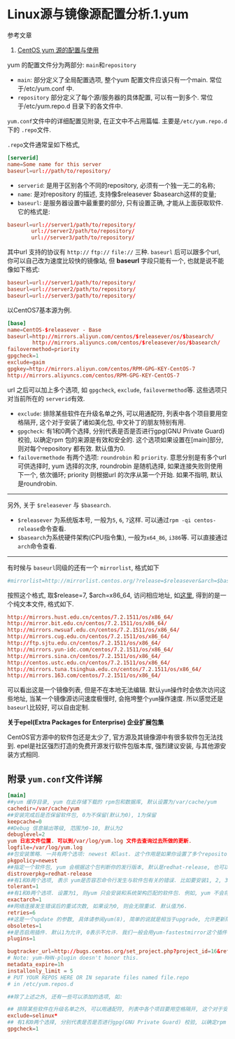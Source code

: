 # Linux源与镜像源配置分析.1.yum

参考文章

1. [CentOS yum 源的配置与使用](http://www.cnblogs.com/mchina/archive/2013/01/04/2842275.html)

yum 的配置文件分为两部分: `main`和`repository`

- `main`: 部分定义了全局配置选项, 整个yum 配置文件应该只有一个main. 常位于/etc/yum.conf 中.
- `repository` 部分定义了每个源/服务器的具体配置, 可以有一到多个. 常位于/etc/yum.repo.d 目录下的各文件中.

`yum.conf`文件中的详细配置见附录, 在正文中不占用篇幅. 主要是`/etc/yum.repo.d`下的 `.repo`文件.

`.repo`文件通常呈如下格式,

```conf
[serverid]
name=Some name for this server
baseurl=url://path/to/repository/
```

- `serverid`:   是用于区别各个不同的repository, 必须有一个独一无二的名称;
- `name`:       是对repository 的描述, 支持像$releasever $basearch这样的变量;
- `baseurl`:    是服务器设置中最重要的部分, 只有设置正确, 才能从上面获取软件. 它的格式是:

```conf
baseurl=url://server1/path/to/repository/
　　　　 url://server2/path/to/repository/
　　　　 url://server3/path/to/repository/
```

其中url 支持的协议有 `http://` `ftp://` `file://` 三种. `baseurl` 后可以跟多个url, 你可以自己改为速度比较快的镜像站, 但 **baseurl** 字段只能有一个, 也就是说不能像如下格式:

```conf
baseurl=url://server1/path/to/repository/
baseurl=url://server2/path/to/repository/
baseurl=url://server3/path/to/repository/
```

 以CentOS7基本源为例.

```conf
[base]
name=CentOS-$releasever - Base
baseurl=http://mirrors.aliyun.com/centos/$releasever/os/$basearch/
        http://mirrors.aliyuncs.com/centos/$releasever/os/$basearch/
failovermethod=priority
gpgcheck=1
exclude=gaim
gpgkey=http://mirrors.aliyun.com/centos/RPM-GPG-KEY-CentOS-7
http://mirrors.aliyuncs.com/centos/RPM-GPG-KEY-CentOS-7
```

url 之后可以加上多个选项, 如 `gpgcheck`, `exclude`, `failovermethod`等. 这些选项只对当前所在的 `serverid`有效.

- `exclude`:  排除某些软件在升级名单之外, 可以用通配符, 列表中各个项目要用空格隔开, 这个对于安装了诸如美化包, 中文补丁的朋友特别有用.
- `gpgcheck`: 有1和0两个选择, 分别代表是否是否进行gpg(GNU Private Guard) 校验, 以确定rpm 包的来源是有效和安全的. 这个选项如果设置在[main]部分, 则对每个repository 都有效. 默认值为0.
- `failovermethode` 有两个选项: `roundrobin` 和 `priority`. 意思分别是有多个url可供选择时, yum 选择的次序, roundrobin 是随机选择, 如果连接失败则使用下一个, 依次循环; priority 则根据url 的次序从第一个开始. 如果不指明, 默认是roundrobin.

------

另外, 关于 `$releasever` 与 `$basearch`.

- `$releasever` 为系统版本号, 一般为`5`, `6`, `7`这样. 可以通过`rpm -qi centos-release`命令查看.
- `$basearch`为系统硬件架构(CPU指令集), 一般为`x64_86`, `i386`等. 可以直接通过 `arch`命令查看.

------

有时候与 `baseurl`同级的还有一个 `mirrorlist`, 格式如下

```conf
#mirrorlist=http://mirrorlist.centos.org/?release=$releasever&arch=$basearch&repo=os
```

按照这个格式, 取$release=7, $arch=x86_64, 访问相应地址, 如[这里](http://mirrorlist.centos.org/?release=7&arch=x86_64&repo=os), 得到的是一个纯文本文件, 格式如下.

```conf
http://mirrors.hust.edu.cn/centos/7.2.1511/os/x86_64/
http://mirror.bit.edu.cn/centos/7.2.1511/os/x86_64/
http://mirrors.nwsuaf.edu.cn/centos/7.2.1511/os/x86_64/
http://mirrors.cug.edu.cn/centos/7.2.1511/os/x86_64/
http://ftp.sjtu.edu.cn/centos/7.2.1511/os/x86_64/
http://mirrors.yun-idc.com/centos/7.2.1511/os/x86_64/
http://mirrors.sina.cn/centos/7.2.1511/os/x86_64/
http://centos.ustc.edu.cn/centos/7.2.1511/os/x86_64/
http://mirrors.tuna.tsinghua.edu.cn/centos/7.2.1511/os/x86_64/
http://mirrors.163.com/centos/7.2.1511/os/x86_64/
```

可以看出这是一个镜像列表, 但是不在本地无法编辑. 默认`yum`操作时会依次访问这些地址, 当某一个镜像源访问速度极慢时, 会拖垮整个`yum`操作速度. 所以感觉还是`baseurl`比较好, 可以自由定制.

 **关于epel(Extra Packages for Enterprise) 企业扩展包集**

CentOS官方源中的软件包还是太少了, 官方源及其镜像源中有很多软件包无法找到. epel是社区强烈打造的免费开源发行软件包版本库, 强烈建议安装, 与其他源安装方式相同.

## 附录 `yum.conf`文件详解

```conf
[main]
##yum 缓存目录, yum 在此存储下载的 rpm包和数据库, 默认设置为/var/cache/yum
cachedir=/var/cache/yum
##安装完成后是否保留软件包, 0为不保留(默认为0), 1为保留
keepcache=0
##Debug 信息输出等级, 范围为0-10, 默认为2
debuglevel=2
yum 日志文件位置. 可以到/var/log/yum.log 文件去查询过去所做的更新.
logfile=/var/log/yum.log
##包安装策略. 一共有两个选项: newest 和last. 这个作用是如果你设置了多个repository, 而同一软件在不同的repository 中同时存在, yum 应该安装哪一个. 如果是newest, 则yum 会安装最新的那个版本; 如果是last, 则yum 会将服务器id 以字母表排序, 并选择最后的那个服务器上的软件安装. 一般都是选newest.
pkgpolicy=newest
##指定一个软件包, yum 会根据这个包判断你的发行版本, 默认是redhat-release, 也可以是安装的任何针对自己发行版的 rpm包.
distroverpkg=redhat-release
##有1和0两个选项, 表示 yum是否容忍命令行发生与软件包有关的错误. 比如要安装1, 2, 3三个包, 而其中3此前已经安装了, 如果你设为1, 则yum 不会出现错误信息. 默认为0.
tolerant=1
##有1和0两个选项. 设置为1, 则yum 只会安装和系统架构匹配的软件包. 例如, yum 不会将i686的软件包安装在适合i386的系统中. 默认为1.
exactarch=1
##网络连接发生错误后的重试次数, 如果设为0, 则会无限重试. 默认值为6.
retries=6
##这是一个update 的参数, 具体请参阅yum(8), 简单的说就是相当于upgrade, 允许更新陈旧的RPM包.
obsoletes=1
##是否启用插件. 默认1为允许, 0表示不允许. 我们一般会用yum-fastestmirror这个插件.
plugins=1

bugtracker_url=http://bugs.centos.org/set_project.php?project_id=16&ref=http://bugs.centos.org/bug_report_page.php?category=yum
# Note: yum-RHN-plugin doesn't honor this.
metadata_expire=1h
installonly_limit = 5
# PUT YOUR REPOS HERE OR IN separate files named file.repo
# in /etc/yum.repos.d

##除了上述之外, 还有一些可以添加的选项, 如:

## 排除某些软件在升级名单之外, 可以用通配符, 列表中各个项目要用空格隔开, 这个对于安装了诸如美化包, 中文补丁的朋友特别有用.
exclude=selinux*　　
## 有1和0两个选择, 分别代表是否是否进行gpg(GNU Private Guard) 校验, 以确定rpm 包的来源是有效和安全的. 这个选项如果设置在[main]部分, 则对每个repository 都有效. 默认值为0.
gpgcheck=1　　
```
